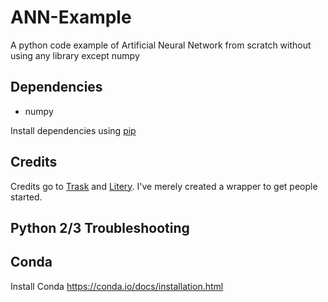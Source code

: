 # ANN-Example
A python code example of Artificial Neural Network from scratch without using any library except numpy


## Dependencies

* numpy

Install dependencies using [pip](https://pip.pypa.io/en/stable/)

## Credits

Credits go to [Trask](http://iamtrask.github.io/2015/07/12/basic-python-network/) and [Litery](https://github.com/Litery). I've merely created a wrapper to get people started. 

## Python 2/3 Troubleshooting 

## Conda
Install Conda https://conda.io/docs/installation.html


